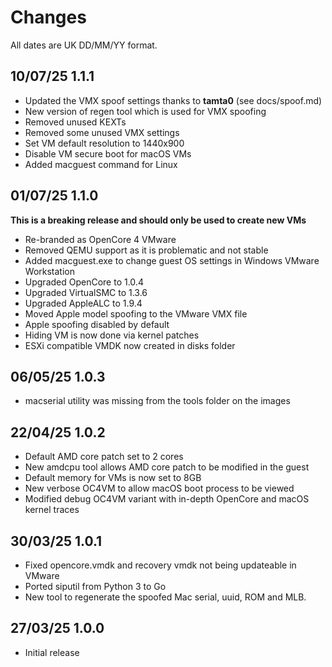 # Changes

All dates are UK DD/MM/YY format.

## 10/07/25 1.1.1
* Updated the VMX spoof settings thanks to **tamta0** (see docs/spoof.md)
* New version of regen tool which is used for VMX spoofing
* Removed unused KEXTs
* Removed some unused VMX settings
* Set VM default resolution to 1440x900
* Disable VM secure boot for macOS VMs
* Added macguest command for Linux

## 01/07/25 1.1.0
**This is a breaking release and should only be used to create new VMs**
* Re-branded as OpenCore 4 VMware
* Removed QEMU support as it is problematic and not stable
* Added macguest.exe to change guest OS settings in Windows VMware Workstation
* Upgraded OpenCore to 1.0.4
* Upgraded VirtualSMC to 1.3.6
* Upgraded AppleALC to 1.9.4
* Moved Apple model spoofing to the VMware VMX file
* Apple spoofing disabled by default
* Hiding VM is now done via kernel patches
* ESXi compatible VMDK now created in disks folder

## 06/05/25 1.0.3
* macserial utility was missing from the tools folder on the images

## 22/04/25 1.0.2
* Default AMD core patch set to 2 cores
* New amdcpu tool allows AMD core patch to be modified in the guest
* Default memory for VMs is now set to 8GB
* New verbose OC4VM to allow macOS boot process to be viewed
* Modified debug OC4VM variant with in-depth OpenCore and macOS kernel traces

## 30/03/25 1.0.1
* Fixed opencore.vmdk and recovery vmdk not being updateable in VMware
* Ported siputil from Python 3 to Go
* New tool to regenerate the spoofed Mac serial, uuid, ROM and MLB.

## 27/03/25 1.0.0
* Initial release
